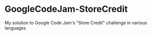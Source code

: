 GoogleCodeJam-StoreCredit
=========================

My solution to Google Code Jam's "Store Credit" challenge in various languages